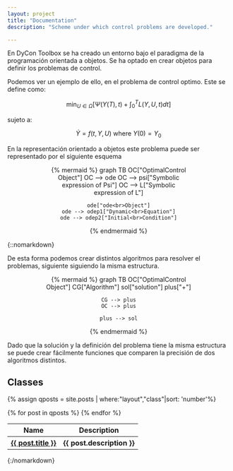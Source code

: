 ```yaml
---
layout: project
title: "Documentation"
description: "Scheme under which control problems are developed."

---
```

En DyCon Toolbox se ha creado un entorno bajo el paradigma de la programación orientada a objetos. Se ha optado en crear objetos para definir los problemas  de control. 

Podemos ver un ejemplo de ello, en el problema de control optimo. Este se define como:

$$ \min_{U \in \Omega} [ \Psi (Y(T),t) + \int_0^T L(Y,U,t)dt] $$

sujeto a:

$$ \dot{Y} = f(t,Y,U) \text{  where } Y(0) = Y_0$$


En la representación orientado a objetos este problema puede ser representado por el siguiente esquema

<div style="text-align: center;">
{% mermaid %}
graph TB
    OC["OptimalControl<br>Object"]
    OC --> ode
    OC --> psi["Symbolic<br>expression of Psi"]
    OC --> L["Symbolic<br>expression of L"]

    ode["ode<br>Object"]
    ode --> odep1["Dynamic<br>Equation"]
    ode --> odep2["Initial<br>Condition"]

{% endmermaid %}
</div>
{::nomarkdown}

De esta forma podemos crear distintos algoritmos para resolver el problemas, siguiente siguiendo la misma estructura. 
<div style="text-align: center;">
{% mermaid %}
graph TB
    OC["OptimalControl<br>Object"]
    CG["Algorithm"]
    sol["solution"]
    plus["+"]

    CG --> plus
    OC --> plus

    plus --> sol
{% endmermaid %}
</div>

Dado que la solución y la definición del problema tiene la misma estructura se puede crear fácilmente funciones que comparen la precisión de dos algoritmos distintos. 

<h2> Classes </h2>


{% assign qposts = site.posts | where:"layout","class"|sort: 'number'%}

 <table>
    <tr>
      <th>Name</th>
      <th>Description</th>
    </tr>
    {% for post in qposts %}
        <tr>
          <th><a href="{{ post.url | prepend: site.baseurl }}">{{ post.title }}</a></th>
          <th>{{ post.description }}</th>
        </tr>
    {% endfor %}
 </table>


{:/nomarkdown}
